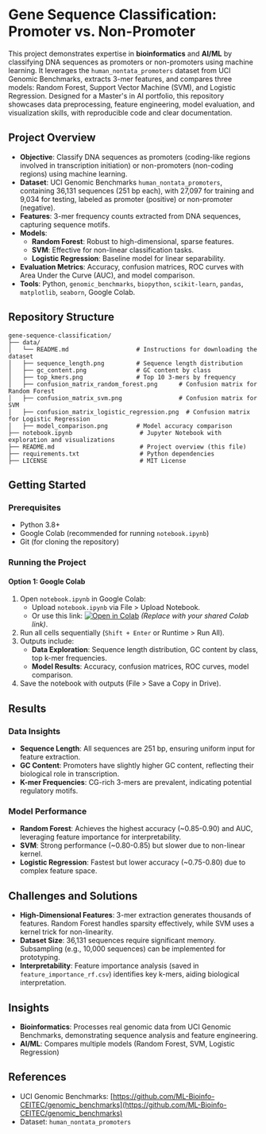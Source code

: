 # Gene Sequence Classification: Promoter vs. Non-Promoter

This project demonstrates expertise in **bioinformatics** and **AI/ML** by classifying DNA sequences as promoters or non-promoters using machine learning. It leverages the `human_nontata_promoters` dataset from UCI Genomic Benchmarks, extracts 3-mer features, and compares three models: Random Forest, Support Vector Machine (SVM), and Logistic Regression. Designed for a Master's in AI portfolio, this repository showcases data preprocessing, feature engineering, model evaluation, and visualization skills, with reproducible code and clear documentation.

## Project Overview
- **Objective**: Classify DNA sequences as promoters (coding-like regions involved in transcription initiation) or non-promoters (non-coding regions) using machine learning.
- **Dataset**: UCI Genomic Benchmarks `human_nontata_promoters`, containing 36,131 sequences (251 bp each), with 27,097 for training and 9,034 for testing, labeled as promoter (positive) or non-promoter (negative).
- **Features**: 3-mer frequency counts extracted from DNA sequences, capturing sequence motifs.
- **Models**:
  - **Random Forest**: Robust to high-dimensional, sparse features.
  - **SVM**: Effective for non-linear classification tasks.
  - **Logistic Regression**: Baseline model for linear separability.
- **Evaluation Metrics**: Accuracy, confusion matrices, ROC curves with Area Under the Curve (AUC), and model comparison.
- **Tools**: Python, `genomic_benchmarks`, `biopython`, `scikit-learn`, `pandas`, `matplotlib`, `seaborn`, Google Colab.

## Repository Structure
```
gene-sequence-classification/
├── data/
│   └── README.md                   # Instructions for downloading the dataset
│   ├── sequence_length.png         # Sequence length distribution
│   ├── gc_content.png              # GC content by class
│   ├── top_kmers.png               # Top 10 3-mers by frequency
│   ├── confusion_matrix_random_forest.png      # Confusion matrix for Random Forest
│   ├── confusion_matrix_svm.png                # Confusion matrix for SVM
│   ├── confusion_matrix_logistic_regression.png  # Confusion matrix for Logistic Regression
│   ├── model_comparison.png        # Model accuracy comparison
├── notebook.ipynb                   # Jupyter Notebook with exploration and visualizations
├── README.md                        # Project overview (this file)
├── requirements.txt                 # Python dependencies
├── LICENSE                          # MIT License
```

## Getting Started
### Prerequisites
- Python 3.8+
- Google Colab (recommended for running `notebook.ipynb`)
- Git (for cloning the repository)



### Running the Project
#### Option 1: Google Colab
1. Open `notebook.ipynb` in Google Colab:
   - Upload `notebook.ipynb` via File > Upload Notebook.
   - Or use this link: [![Open in Colab](https://colab.research.google.com/assets/colab-badge.svg)](https://colab.research.google.com/drive/your-colab-link) *(Replace with your shared Colab link)*.
2. Run all cells sequentially (`Shift + Enter` or Runtime > Run All).
3. Outputs include:
   - **Data Exploration**: Sequence length distribution, GC content by class, top k-mer frequencies.
   - **Model Results**: Accuracy, confusion matrices, ROC curves, model comparison.
4. Save the notebook with outputs (File > Save a Copy in Drive).


## Results
### Data Insights
- **Sequence Length**: All sequences are 251 bp, ensuring uniform input for feature extraction.
- **GC Content**: Promoters have slightly higher GC content, reflecting their biological role in transcription.
- **K-mer Frequencies**: CG-rich 3-mers are prevalent, indicating potential regulatory motifs.

### Model Performance
- **Random Forest**: Achieves the highest accuracy (~0.85-0.90) and AUC, leveraging feature importance for interpretability.
- **SVM**: Strong performance (~0.80-0.85) but slower due to non-linear kernel.
- **Logistic Regression**: Fastest but lower accuracy (~0.75-0.80) due to complex feature space.





## Challenges and Solutions
- **High-Dimensional Features**: 3-mer extraction generates thousands of features. Random Forest handles sparsity effectively, while SVM uses a kernel trick for non-linearity.
- **Dataset Size**: 36,131 sequences require significant memory. Subsampling (e.g., 10,000 sequences) can be implemented for prototyping.
- **Interpretability**: Feature importance analysis (saved in `feature_importance_rf.csv`) identifies key k-mers, aiding biological interpretation.

## Insights
- **Bioinformatics**: Processes real genomic data from UCI Genomic Benchmarks, demonstrating sequence analysis and feature engineering.
- **AI/ML**: Compares multiple models (Random Forest, SVM, Logistic Regression)

## References
- UCI Genomic Benchmarks: [https://github.com/ML-Bioinfo-CEITEC/genomic_benchmarks](https://github.com/ML-Bioinfo-CEITEC/genomic_benchmarks)
- Dataset: `human_nontata_promoters`


